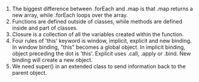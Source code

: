 1. The biggest difference between .forEach and .map is that .map returns a new array, while .forEach loops over the array.
2. Functions are defined outside of classes, while methods are defined inside and part of classes. 
3. Closure is a collection of all the variables created within the function.
4. Four rules of 'this' keyword is window, implicit, explicit and new binding. In window binding, "this" becomes a global object. In implicit binding, object preceding the dot is 'this'. Explicit uses .call, .apply or .bind. New binding will create a new object. 
5. We need super() in an extended class to send information back to the parent object. 